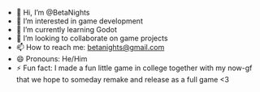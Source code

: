 - 👋 Hi, I’m @BetaNights
- 👀 I’m interested in game development
- 🌱 I’m currently learning Godot
- 💞️ I’m looking to collaborate on game projects
- 📫 How to reach me: betanights@gmail.com
- 😄 Pronouns: He/Him
- ⚡ Fun fact: I made a fun little game in college together with my now-gf that we hope to someday remake and release as a full game <3

<!---
BetaNights/BetaNights is a ✨ special ✨ repository because its `README.md` (this file) appears on your GitHub profile.
You can click the Preview link to take a look at your changes.
--->
